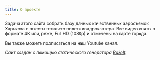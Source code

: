 ```yaml
---
title: О проекте
---
```

Задача этого сайта собрать базу данных качественных аэросъемок Харькова c ~~высоты птичьего полета~~ квадрокоптера. Все видео сняты в формате 4К или, реже, Full HD (1080p) и отмечены на карте города.

Вы также можете подписаться на наш [Youtube канал](https://www.youtube.com/channel/UCMOMjHPc8pY6VAetUtMPtCA).

*Cайт создан с помощью статического генератора [BakeIt](https://www.npmjs.com/package/bakeit).*
